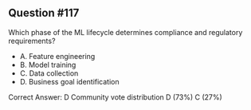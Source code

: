 ## Question #117

Which phase of the ML lifecycle determines compliance and regulatory requirements?

- A. Feature engineering
- B. Model training
- C. Data collection
- D. Business goal identification 

Correct Answer: 
D Community vote distribution D (73%) C (27%)